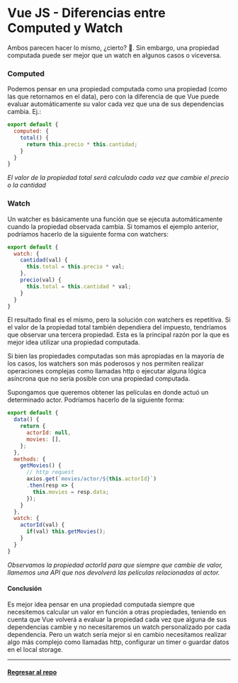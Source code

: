 

# Vue JS - Diferencias entre Computed y Watch

Ambos parecen hacer lo mismo, ¿cierto? 🤔. Sin embargo, una propiedad computada puede ser mejor que un watch en algunos casos o viceversa.

### Computed

Podemos pensar en una propiedad computada como una propiedad (como las que retornamos en el data), pero con la diferencia de que Vue puede evaluar automáticamente su valor cada vez que una de sus dependencias cambia. Ej.:

```js
export default {
  computed: {
    total() {
      return this.precio * this.cantidad;
    }
  }
}
```
_El valor de la propiedad total será calculado cada vez que cambie el precio o la cantidad_

### Watch

Un watcher es básicamente una función que se ejecuta automáticamente cuando la propiedad observada cambia. Si tomamos el ejemplo anterior, podríamos hacerlo de la siguiente forma con watchers:

```js
export default {
  watch: {
    cantidad(val) {
      this.total = this.precio * val;
    },
    precio(val) {
      this.total = this.cantidad * val;
    }
  }
}
```

El resultado final es el mismo, pero la solución con watchers es repetitiva. Si el valor de la propiedad total también dependiera del impuesto, tendríamos que observar una tercera propiedad. Esta es la principal razón por la que es mejor idea utilizar una propiedad computada.

Si bien las propiedades computadas son más apropiadas en la mayoría de los casos, los watchers son más poderosos y nos permiten realizar operaciones complejas como llamadas http o ejecutar alguna lógica asíncrona que no sería posible con una propiedad computada.

Supongamos que queremos obtener las películas en donde actuó un determinado actor. Podríamos hacerlo de la siguiente forma:

````js
export default {
  data() {
    return {
      actorId: null,
      movies: [],
    };
  },
  methods: {
    getMovies() {
      // http request
      axios.get(`movies/actor/${this.actorId}`)
      .then(resp => {
        this.movies = resp.data;
      });
    }
  },
  watch: {
    actorId(val) {
      if(val) this.getMovies();
    }
  }
}
````
_Observamos la propiedad actorId para que siempre que cambie de valor, llamemos una API que nos devolverá las películas relacionadas al actor._


#### Conclusión

Es mejor idea pensar en una propiedad computada siempre que necesitemos calcular un valor en función a otras propiedades, teniendo en cuenta que Vue volverá a evaluar la propiedad cada vez que alguna de sus dependencias cambie y no necesitaremos un watch personalizado por cada dependencia. Pero un watch sería mejor si en cambio necesitamos realizar algo más complejo como llamadas http, configurar un timer o guardar datos en el local storage.

___
#### [Regresar al repo](https://github.com/rafaelcetina/pokedex)
